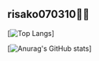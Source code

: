 ## risako070310🧸💖

[![Top Langs](https://github-readme-stats.vercel.app/api/top-langs/?username=risako070310&layout=compact&theme=dracula)]

[![Anurag's GitHub stats](https://github-readme-stats.vercel.app/api?username=risako070310&count_private=true&show_icons=true&theme=dracula)]


<!--
**risako070310/risako070310** is a ✨ _special_ ✨ repository because its `README.md` (this file) appears on your GitHub profile.

Here are some ideas to get you started:

- 🔭 I’m currently working on ...
- 🌱 I’m currently learning ...
- 👯 I’m looking to collaborate on ...
- 🤔 I’m looking for help with ...
- 💬 Ask me about ...
- 📫 How to reach me: ...
- 😄 Pronouns: ...
- ⚡ Fun fact: ...
-->
